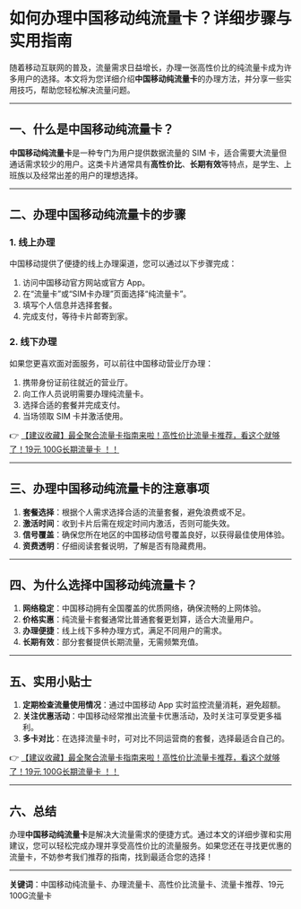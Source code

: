 # 如何办理中国移动纯流量卡？详细步骤与实用指南

随着移动互联网的普及，流量需求日益增长，办理一张高性价比的纯流量卡成为许多用户的选择。本文将为您详细介绍**中国移动纯流量卡**的办理方法，并分享一些实用技巧，帮助您轻松解决流量问题。

---

## 一、什么是中国移动纯流量卡？

**中国移动纯流量卡**是一种专门为用户提供数据流量的 SIM 卡，适合需要大流量但通话需求较少的用户。这类卡片通常具有**高性价比**、**长期有效**等特点，是学生、上班族以及经常出差的用户的理想选择。

---

## 二、办理中国移动纯流量卡的步骤

### 1. 线上办理
中国移动提供了便捷的线上办理渠道，您可以通过以下步骤完成：
1. 访问中国移动官方网站或官方 App。
2. 在“流量卡”或“SIM卡办理”页面选择“纯流量卡”。
3. 填写个人信息并选择套餐。
4. 完成支付，等待卡片邮寄到家。

### 2. 线下办理
如果您更喜欢面对面服务，可以前往中国移动营业厅办理：
1. 携带身份证前往就近的营业厅。
2. 向工作人员说明需要办理纯流量卡。
3. 选择合适的套餐并完成支付。
4. 当场领取 SIM 卡并激活使用。

👉 [【建议收藏】最全聚合流量卡指南来啦！高性价比流量卡推荐，看这个就够了！19元 100G长期流量卡 ！！](https://bit.ly/Liuliangka)

---

## 三、办理中国移动纯流量卡的注意事项

1. **套餐选择**：根据个人需求选择合适的流量套餐，避免浪费或不足。
2. **激活时间**：收到卡片后需在规定时间内激活，否则可能失效。
3. **信号覆盖**：确保您所在地区的中国移动信号覆盖良好，以获得最佳使用体验。
4. **资费透明**：仔细阅读套餐说明，了解是否有隐藏费用。

---

## 四、为什么选择中国移动纯流量卡？

1. **网络稳定**：中国移动拥有全国覆盖的优质网络，确保流畅的上网体验。
2. **价格实惠**：纯流量卡套餐通常比普通套餐更划算，适合大流量用户。
3. **办理便捷**：线上线下多种办理方式，满足不同用户的需求。
4. **长期有效**：部分套餐提供长期流量，无需频繁充值。

---

## 五、实用小贴士

1. **定期检查流量使用情况**：通过中国移动 App 实时监控流量消耗，避免超额。
2. **关注优惠活动**：中国移动经常推出流量卡优惠活动，及时关注可享受更多福利。
3. **多卡对比**：在选择流量卡时，可对比不同运营商的套餐，选择最适合自己的。

👉 [【建议收藏】最全聚合流量卡指南来啦！高性价比流量卡推荐，看这个就够了！19元 100G长期流量卡 ！！](https://bit.ly/Liuliangka)

---

## 六、总结

办理**中国移动纯流量卡**是解决大流量需求的便捷方式。通过本文的详细步骤和实用建议，您可以轻松完成办理并享受高性价比的流量服务。如果您还在寻找更优惠的流量卡，不妨参考我们推荐的指南，找到最适合您的选择！

---

**关键词**：中国移动纯流量卡、办理流量卡、高性价比流量卡、流量卡推荐、19元 100G流量卡